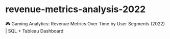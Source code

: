 # revenue-metrics-analysis-2022
🎮 Gaming Analytics: Revenue Metrics Over Time by User Segments (2022) | SQL + Tableau Dashboard
